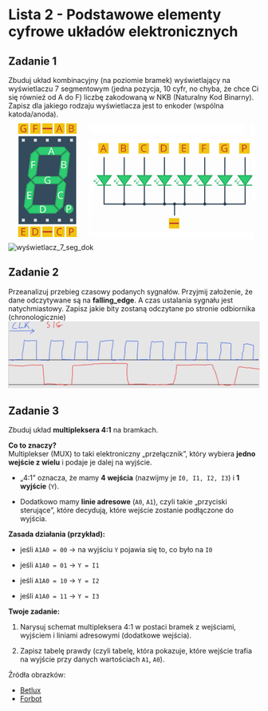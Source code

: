 # Lista 2 - Podstawowe elementy cyfrowe układów elektronicznych

## Zadanie 1
Zbuduj układ kombinacyjny (na poziomie bramek) wyświetlający na wyświetlaczu 7 segmentowym (jedna pozycja, 10 cyfr, no chyba, że chce Ci się również od A do F) liczbę zakodowaną w NKB (Naturalny Kod Binarny). Zapisz dla jakiego rodzaju wyświetlacza jest to enkoder (wspólna katoda/anoda).
![wyświetlacz_7_seg](Zadanie%201/image.png)
![wyświetlacz_7_seg_dok](https://betlux.com/product/seven-segment-led-displays-common-anode-common-cathode-circuit.jpg)

## Zadanie 2
Przeanalizuj przebieg czasowy podanych sygnałów. Przyjmij założenie, że dane odczytywane są na **falling_edge**. A czas ustalania sygnału jest natychmiastowy. Zapisz jakie bity zostaną odczytane po stronie odbiornika (chronologicznie)
![przebieg_czasowy_sygnału](Zadanie%202/image.png)

## Zadanie 3

Zbuduj układ **multipleksera 4:1** na bramkach.

**Co to znaczy?**  
Multiplekser (MUX) to taki elektroniczny „przełącznik”, który wybiera **jedno wejście z wielu** i podaje je dalej na wyjście.

-   „4:1” oznacza, że mamy **4 wejścia** (nazwijmy je `I0, I1, I2, I3`) i **1 wyjście** (`Y`).
    
-   Dodatkowo mamy **linie adresowe** (`A0`, `A1`), czyli takie „przyciski sterujące”, które decydują, które wejście zostanie podłączone do wyjścia.
    

**Zasada działania (przykład):**

-   jeśli `A1A0 = 00` → na wyjściu `Y` pojawia się to, co było na `I0`
    
-   jeśli `A1A0 = 01` → `Y = I1`
    
-   jeśli `A1A0 = 10` → `Y = I2`
    
-   jeśli `A1A0 = 11` → `Y = I3`
    

**Twoje zadanie:**

1.  Narysuj schemat multipleksera 4:1 w postaci bramek z wejściami, wyjściem i liniami adresowymi (dodatkowe wejścia).
    
2.  Zapisz tabelę prawdy (czyli tabelę, która pokazuje, które wejście trafia na wyjście przy danych wartościach `A1`, `A0`).

Źródła obrazków:
- [Betlux](https://betlux.com/product/seven-segment-led-displays-common-anode-common-cathode-circuit.jpg)
- [Forbot](https://cdn.forbot.pl/blog/wp-content/uploads/2016/11/kursTC_7_2_wyswietlacz_7_SEG_v2.png)
